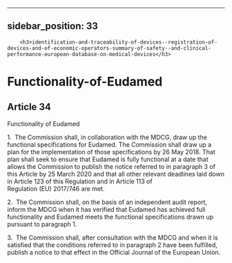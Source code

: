 
---
sidebar_position: 33
---
        <h3>identification-and-traceability-of-devices--registration-of-devices-and-of-economic-operators-summary-of-safety--and-clinical-performance-european-database-on-medical-devices</h3>
<h1>Functionality-of-Eudamed</h1>
<h2>Article 34</h2>
   <p class="stitle-article-norm">Functionality of Eudamed</p>
   <p class="norm">1.&nbsp;&nbsp;The Commission shall, in collaboration 
with the MDCG, draw up the functional specifications for Eudamed. The 
Commission shall draw up a plan for the implementation of those 
specifications by 26 May 2018. That plan shall seek to ensure that 
Eudamed is fully functional at a date that allows the Commission to 
publish the notice referred to in paragraph&nbsp;3 of this 
Article&nbsp;by 25 March 2020 and that all other relevant deadlines laid
 down in Article&nbsp;123 of this Regulation and in Article&nbsp;113 of 
Regulation&nbsp;(EU)&nbsp;2017/746 are met.</p>
   <p class="norm">2.&nbsp;&nbsp;The Commission shall, on the basis of 
an independent audit report, inform the MDCG when it has verified that 
Eudamed has achieved full functionality and Eudamed meets the functional
 specifications drawn up pursuant to paragraph&nbsp;1.</p>
   <p class="norm">3.&nbsp;&nbsp;The Commission shall, after 
consultation with the MDCG and when it is satisfied that the conditions 
referred to in paragraph&nbsp;2 have been fulfilled, publish a notice to
 that effect in the <span class="italics">Official Journal of the European Union</span>.</p>
   <p>
      
      
   </p>
   